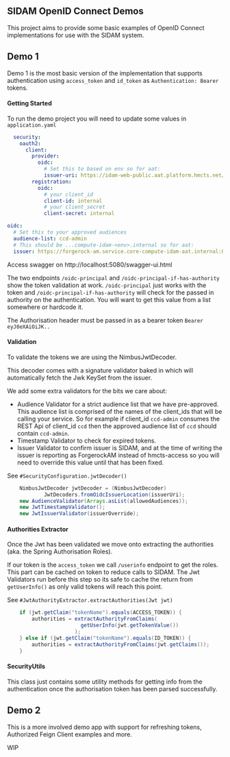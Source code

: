 ## SIDAM OpenID Connect Demos

This project aims to provide some basic examples of OpenID
Connect implementations for use with the SIDAM system.

Demo 1
---

Demo 1 is the most basic version of the implementation that
supports authentication using `access_token` and `id_token`
as `Authentication: Bearer` tokens.

#### Getting Started
To run the demo project you will need to update some values
in `application.yaml`

```yaml
  security:
    oauth2:
      client:
        provider:
          oidc:
            # Set this to based on env so for aat:
            issuer-uri: https://idam-web-public.aat.platform.hmcts.net/o
        registration:
          oidc:
            # your client_id
            client-id: internal
            # your client_secret
            client-secret: internal

oidc:
  # Set this to your approved audiences
  audience-list: ccd-admin
  # This should be ...compute-idam-<env>.internal so for aat:
  issuer: https://forgerock-am.service.core-compute-idam-aat.internal:8443/openam/oauth2/hmcts
```

Access swagger on http://localhost:5080/swagger-ui.html

The two endpoints `/oidc-principal` and 
`/oidc-principal-if-has-authority` show the token validation
at work. `/oidc-principal` just works with the token and
`/oidc-principal-if-has-authority` will check for the passed 
in authority on the authentication. You will want to get
this value from a list somewhere or hardcode it.

The Authorisation header must be passed in as a bearer token
`Bearer eyJ0eXAiOiJK..`

#### Validation
To validate the tokens we are using the NimbusJwtDecoder.

This decoder comes with a signature validator baked in which
will automatically fetch the Jwk KeySet from the issuer.

We add some extra validators for the bits we care about:
 * Audience Validator for a strict audience list that we have
  pre-approved. This audience list is comprised of the names 
  of the client_ids that will be calling your service. So for
  example if client_id `ccd-admin` consumes the REST Api of
  client_id `ccd` then the approved audience list of `ccd` 
  should contain `ccd-admin`.
 * Timestamp Validator to check for expired tokens.
 * Issuer Validator to confirm issuer is SIDAM, and at the time
 of writing the issuer is reporting as ForgerockAM instead of 
 hmcts-access so you will need to override this value until
 that has been fixed.
   
See `#SecurityConfiguration.jwtDecoder()`
```java
    NimbusJwtDecoder jwtDecoder = (NimbusJwtDecoder)
            JwtDecoders.fromOidcIssuerLocation(issuerUri);
    new AudienceValidator(Arrays.asList(allowedAudiences));
    new JwtTimestampValidator();
    new JwtIssuerValidator(issuerOverride);
```

#### Authorities Extractor

Once the Jwt has been validated we move onto extracting the
authorities (aka. the Spring Authorisation Roles).

If our token is the `access_token` we call `/userinfo` endpoint
to get the roles. This part can be cached on token to reduce calls 
to SIDAM. The Jwt Validators run before this step so its safe to 
cache the return from `getUserInfo()` as only valid tokens will reach
this point.

See `#JwtAuthorityExtractor.extractAuthorities(Jwt jwt)`

```java
    if (jwt.getClaim("tokenName").equals(ACCESS_TOKEN)) {
        authorities = extractAuthorityFromClaims(
                        getUserInfo(jwt.getTokenValue())
                      );
    } else if (jwt.getClaim("tokenName").equals(ID_TOKEN)) {
        authorities = extractAuthorityFromClaims(jwt.getClaims());
    }
```

#### SecurityUtils

This class just contains some utility methods for getting info
from the authentication once the authorisation token has been 
parsed successfully.

Demo 2
---

This is a more involved demo app with support for refreshing
tokens, Authorized Feign Client examples and more.

WIP
